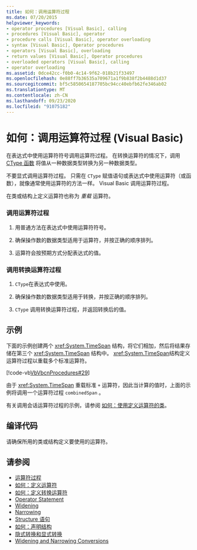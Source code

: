 ```yaml
---
title: 如何：调用运算符过程
ms.date: 07/20/2015
helpviewer_keywords:
- operator procedures [Visual Basic], calling
- procedures [Visual Basic], operator
- procedure calls [Visual Basic], operator overloading
- syntax [Visual Basic], Operator procedures
- operators [Visual Basic], overloading
- return values [Visual Basic], Operator procedures
- overloaded operators [Visual Basic], calling
- operator overloading
ms.assetid: 0dce42cc-f0b0-4c14-9f62-018b21f33497
ms.openlocfilehash: 0e88ff7b36535a709671a1f9b838f2b4488d1d37
ms.sourcegitcommit: bf5c5850654187705bc94cc40ebfb62fe346ab02
ms.translationtype: MT
ms.contentlocale: zh-CN
ms.lasthandoff: 09/23/2020
ms.locfileid: "91075182"
---
```

# <a name="how-to-call-an-operator-procedure-visual-basic"></a>如何：调用运算符过程 (Visual Basic)

在表达式中使用运算符符号调用运算符过程。 在转换运算符的情况下，调用 [CType 函数](../../../language-reference/functions/ctype-function.md) 将值从一种数据类型转换为另一种数据类型。  
  
 不要显式调用运算符过程。 只需在 `CType` 赋值语句或表达式中使用运算符（或函数），就像通常使用运算符的方法一样。 Visual Basic 调用运算符过程。  
  
 在类或结构上定义运算符也称为 *重载* 运算符。  
  
### <a name="to-call-an-operator-procedure"></a>调用运算符过程  
  
1. 用普通方法在表达式中使用运算符符号。  
  
2. 确保操作数的数据类型适用于运算符，并按正确的顺序排列。  
  
3. 运算符会按预期方式分配表达式的值。  
  
### <a name="to-call-a-conversion-operator-procedure"></a>调用转换运算符过程  
  
1. `CType`在表达式中使用。  
  
2. 确保操作数的数据类型适用于转换，并按正确的顺序排列。  
  
3. `CType` 调用转换运算符过程，并返回转换后的值。  
  
## <a name="example"></a>示例  

 下面的示例创建两个 <xref:System.TimeSpan> 结构，将它们相加，然后将结果存储在第三个 <xref:System.TimeSpan> 结构中。 <xref:System.TimeSpan>结构定义运算符过程以重载多个标准运算符。  
  
 [!code-vb[VbVbcnProcedures#29](~/samples/snippets/visualbasic/VS_Snippets_VBCSharp/VbVbcnProcedures/VB/Class1.vb#29)]  
  
 由于 <xref:System.TimeSpan> 重载标准 `+` 运算符，因此当计算的值时，上面的示例将调用一个运算符过程 `combinedSpan` 。  
  
 有关调用会话运算符过程的示例，请参阅 [如何：使用定义运算符的类](./how-to-use-a-class-that-defines-operators.md)。  
  
## <a name="compile-the-code"></a>编译代码  

 请确保所用的类或结构定义要使用的运算符。  
  
## <a name="see-also"></a>请参阅

- [运算符过程](./operator-procedures.md)
- [如何：定义运算符](./how-to-define-an-operator.md)
- [如何：定义转换运算符](./how-to-define-a-conversion-operator.md)
- [Operator Statement](../../../language-reference/statements/operator-statement.md)
- [Widening](../../../language-reference/modifiers/widening.md)
- [Narrowing](../../../language-reference/modifiers/narrowing.md)
- [Structure 语句](../../../language-reference/statements/structure-statement.md)
- [如何：声明结构](../data-types/how-to-declare-a-structure.md)
- [隐式转换和显式转换](../data-types/implicit-and-explicit-conversions.md)
- [Widening and Narrowing Conversions](../data-types/widening-and-narrowing-conversions.md)
